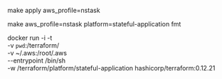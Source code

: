 make apply aws_profile=nstask 

make aws_profile=nstask platform=stateful-application  fmt


docker run -i -t \
		-v `pwd`:/terraform/ \
		-v ~/.aws:/root/.aws \
        --entrypoint /bin/sh \
		-w /terraform/platform/stateful-application hashicorp/terraform:0.12.21

